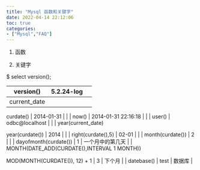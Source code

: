 ```yaml
---
title: "Mysql 函数和关键字"
date: 2022-04-14 22:12:06
toc: true
categories:
- ["Mysql","FAQ"]
---
```


1. 函数

2. 关键字

$ select version();

| version() | 5.2.24-log |  |
| --- | --- | --- |
| current_date

curdate() | 2014-01-31 |  |
| now() | 2014-01-31 22:16:18 |  |
| user() | odbc@localhost |  |
| year(current_date)

year(curdate()) | 2014 |  |
| right(curdate(),5) | 02-01 |  |
| month(curdate()) | 2 |  |
| dayofmonth(curdate()) | 1 | 一个月中的第几天 |
| MONTH(DATE_ADD(CURDATE(),INTERVAL 1 MONTH))

MOD(MONTH(CURDATE()), 12) + 1 | 3 | 下个月 |
| datebase() | test | 数据库 |

